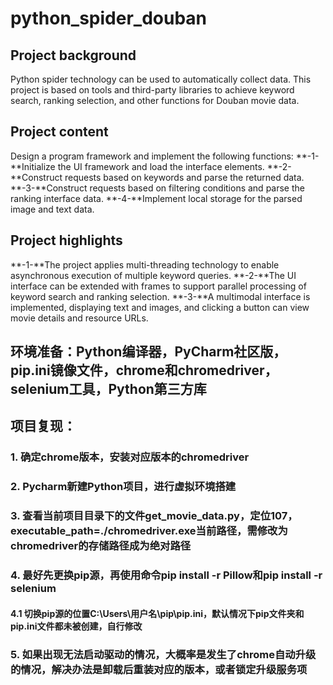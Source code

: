 # python_spider_douban
## Project background
Python spider technology can be used to automatically collect data. This project is based on tools and third-party libraries to achieve keyword search, ranking selection, and other functions for Douban movie data.
## Project content
Design a program framework and implement the following functions:
**-1-**Initialize the UI framework and load the interface elements.
**-2-**Construct requests based on keywords and parse the returned data.
**-3-**Construct requests based on filtering conditions and parse the ranking interface data.
**-4-**Implement local storage for the parsed image and text data.
## Project highlights
**-1-**The project applies multi-threading technology to enable asynchronous execution of multiple keyword queries.
**-2-**The UI interface can be extended with frames to support parallel processing of keyword search and ranking selection.
**-3-**A multimodal interface is implemented, displaying text and images, and clicking a button can view movie details and resource URLs.


## 环境准备：Python编译器，PyCharm社区版，pip.ini镜像文件，chrome和chromedriver，selenium工具，Python第三方库

## 项目复现：

### 1. 确定chrome版本，安装对应版本的chromedriver

### 2. Pycharm新建Python项目，进行虚拟环境搭建

### 3. 查看当前项目目录下的文件get_movie_data.py，定位107，executable_path=./chromedriver.exe当前路径，需修改为chromedriver的存储路径成为绝对路径

### 4. 最好先更换pip源，再使用命令pip install -r Pillow和pip install -r selenium 

#### 4.1 切换pip源的位置C:\Users\用户名\pip\pip.ini，默认情况下pip文件夹和pip.ini文件都未被创建，自行修改

### 5. 如果出现无法启动驱动的情况，大概率是发生了chrome自动升级的情况，解决办法是卸载后重装对应的版本，或者锁定升级服务项
